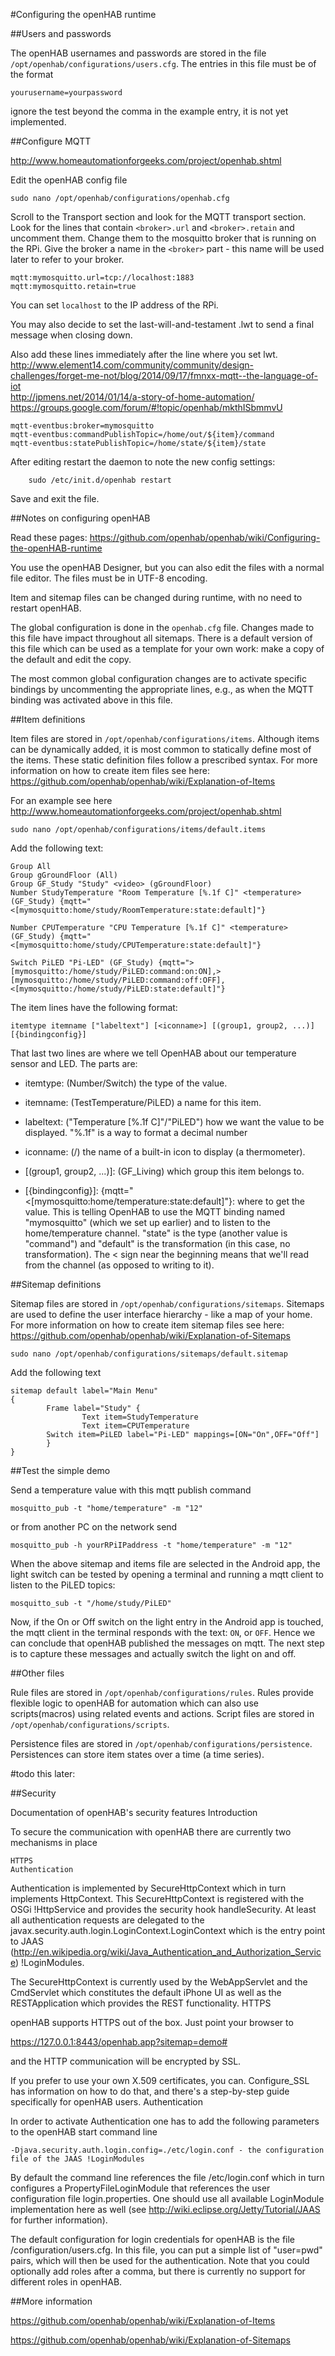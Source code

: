 #Configuring the openHAB runtime

##Users and passwords

The openHAB usernames and passwords are stored in the file 
`/opt/openhab/configurations/users.cfg`.  The entries in this file must be of the format

	yourusername=yourpassword
	
ignore the test beyond the comma in the example entry, it is not yet implemented.


##Configure MQTT

<http://www.homeautomationforgeeks.com/project/openhab.shtml>

Edit the openHAB config file

	sudo nano /opt/openhab/configurations/openhab.cfg

Scroll to the Transport section and look for the MQTT transport section.  Look for the lines that contain `<broker>.url` and `<broker>.retain` and uncomment them.  Change them to the mosquitto broker that is running on the RPi.  Give the broker a name in the `<broker>` part - this name will be used later to refer to your broker.

	mqtt:mymosquitto.url=tcp://localhost:1883
	mqtt:mymosquitto.retain=true

You can set `localhost` to the IP address of the RPi.
    
You may also decide to set the last-will-and-testament .lwt to send a final message when closing down.

Also add these lines immediately after the line where you set lwt.  
<http://www.element14.com/community/community/design-challenges/forget-me-not/blog/2014/09/17/fmnxx-mqtt--the-language-of-iot>  
<http://jpmens.net/2014/01/14/a-story-of-home-automation/>  
<https://groups.google.com/forum/#!topic/openhab/mkthISbmmvU>  

    mqtt-eventbus:broker=mymosquitto
    mqtt-eventbus:commandPublishTopic=/home/out/${item}/command
    mqtt-eventbus:statePublishTopic=/home/state/${item}/state

After editing restart the daemon to note the new config settings:

		sudo /etc/init.d/openhab restart

Save and exit the file.

##Notes on configuring openHAB

Read these pages:
<https://github.com/openhab/openhab/wiki/Configuring-the-openHAB-runtime>  

You use the openHAB Designer, but you can also edit the files with a normal file editor.  The files must be in UTF-8 encoding.

Item and sitemap files  can be changed during runtime, with no need to restart openHAB.

The global configuration is done in the `openhab.cfg` file.  Changes made to this file have impact throughout all sitemaps.  There is a default version of this file which can be used as a template for your own work: make a copy of the default and edit the copy.

The most common global configuration changes are to activate specific bindings by uncommenting the appropriate lines, e.g., as when the MQTT binding was activated above in this file.

##Item definitions

Item files are stored in `/opt/openhab/configurations/items`.
Although items can be dynamically added, it is most common to statically define most of the items.  These static definition files follow a prescribed syntax.
For more information on how to create item files see here:  
<https://github.com/openhab/openhab/wiki/Explanation-of-Items>  

For an example see here
<http://www.homeautomationforgeeks.com/project/openhab.shtml>

	sudo nano /opt/openhab/configurations/items/default.items
	
Add the following text:

    Group All
    Group gGroundFloor (All)
    Group GF_Study "Study" <video> (gGroundFloor)
    Number StudyTemperature "Room Temperature [%.1f C]" <temperature> (GF_Study) {mqtt="<[mymosquitto:home/study/RoomTemperature:state:default]"}

    Number CPUTemperature "CPU Temperature [%.1f C]" <temperature> (GF_Study) {mqtt="<[mymosquitto:home/study/CPUTemperature:state:default]"}

    Switch PiLED "Pi-LED" (GF_Study) {mqtt=">[mymosquitto:/home/study/PiLED:command:on:ON],>[mymosquitto:/home/study/PiLED:command:off:OFF],<[mymosquitto:/home/study/PiLED:state:default]"}
    
The item lines have the following format:

    itemtype itemname ["labeltext"] [<iconname>] [(group1, group2, ...)] [{bindingconfig}]   
    
That last two lines are where we tell OpenHAB about our temperature sensor and LED. The parts are:

- itemtype: (Number/Switch) the type of the value.

- itemname: (TestTemperature/PiLED) a name for this item.

- labeltext: ("Temperature [%.1f C]"/"PiLED") how we want the value to be displayed. "%.1f" is a way to format a decimal number

- iconname: (<temperature>/<light>) the name of a built-in icon to display (a thermometer).

- [(group1, group2, ...)]: (GF_Living) which group this item belongs to.

- [{bindingconfig}]: {mqtt="<[mymosquitto:home/temperature:state:default]"}: where to get the value. This is telling OpenHAB to use the MQTT binding named "mymosquitto" (which we set up earlier) and to listen to the home/temperature channel. "state" is the type (another value is "command") and "default" is the transformation (in this case, no transformation). The < sign near the beginning means that we'll read from the channel (as opposed to writing to it).

##Sitemap definitions

Sitemap files are stored in `/opt/openhab/configurations/sitemaps`.
Sitemaps are used to define the user interface hierarchy - like a map of your home.
For more information on how to create item sitemap files see here:  
<https://github.com/openhab/openhab/wiki/Explanation-of-Sitemaps>  

	sudo nano /opt/openhab/configurations/sitemaps/default.sitemap
	
Add the following text

    sitemap default label="Main Menu"
    {
            Frame label="Study" {
                    Text item=StudyTemperature
                    Text item=CPUTemperature
            Switch item=PiLED label="Pi-LED" mappings=[ON="On",OFF="Off"]
            }
    }	

##Test the simple demo

Send a temperature value  with this mqtt publish command

	mosquitto_pub -t "home/temperature" -m "12"
	
or from another PC on the network send

	mosquitto_pub -h yourRPiIPaddress -t "home/temperature" -m "12"
	
When the above sitemap and items file are selected in the Android app, the light switch can be tested by opening a terminal and running a mqtt client to listen to the PiLED topics:

    mosquitto_sub -t "/home/study/PiLED"
    
Now, if the On or Off switch on the light entry in the Android app is touched, the mqtt client in the terminal responds with the text: `ON`, or `OFF`.  Hence we can conclude that openHAB published the messages on mqtt.  The next step is to capture these messages and actually switch the light on and off.








##Other files

Rule files are stored in `/opt/openhab/configurations/rules`. Rules provide flexible logic to openHAB for automation which can also use scripts(macros) using related events and actions.
Script files are stored in `/opt/openhab/configurations/scripts`.

Persistence  files are stored in `/opt/openhab/configurations/persistence`.
Persistences can store item states over a time (a time series).



#todo this later:

##Security

Documentation of openHAB's security features
Introduction

To secure the communication with openHAB there are currently two mechanisms in place

    HTTPS
    Authentication

Authentication is implemented by SecureHttpContext which in turn implements HttpContext. This SecureHttpContext is registered with the OSGi !HttpService and provides the security hook handleSecurity. At least all authentication requests are delegated to the javax.security.auth.login.LoginContext.LoginContext which is the entry point to JAAS (http://en.wikipedia.org/wiki/Java_Authentication_and_Authorization_Service) !LoginModules.

The SecureHttpContext is currently used by the WebAppServlet and the CmdServlet which constitutes the default iPhone UI as well as the RESTApplication which provides the REST functionality.
HTTPS

openHAB supports HTTPS out of the box. Just point your browser to

https://127.0.0.1:8443/openhab.app?sitemap=demo#

and the HTTP communication will be encrypted by SSL.

If you prefer to use your own X.509 certificates, you can. Configure_SSL has information on how to do that, and there's a step-by-step guide specifically for openHAB users.
Authentication

In order to activate Authentication one has to add the following parameters to the openHAB start command line

    -Djava.security.auth.login.config=./etc/login.conf - the configuration file of the JAAS !LoginModules

By default the command line references the file <openhabhome>/etc/login.conf which in turn configures a PropertyFileLoginModule that references the user configuration file login.properties. One should use all available LoginModule implementation here as well (see http://wiki.eclipse.org/Jetty/Tutorial/JAAS for further information).

The default configuration for login credentials for openHAB is the file <openhabhome>/configuration/users.cfg. In this file, you can put a simple list of "user=pwd" pairs, which will then be used for the authentication. Note that you could optionally add roles after a comma, but there is currently no support for different roles in openHAB.

##More information


https://github.com/openhab/openhab/wiki/Explanation-of-Items

https://github.com/openhab/openhab/wiki/Explanation-of-Sitemaps


